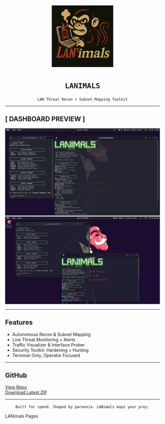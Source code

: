 <p align="center">
  <img src="https://raw.githubusercontent.com/GnomeMan4201/LANimals/main/assets/lanimals_logo.png" width="200"/>
</p>

<h1 align="center"><code>LANIMALS</code></h1>

<p align="center"><code>LAN Threat Recon + Subnet Mapping Toolkit</code></p>

---

## [ DASHBOARD PREVIEW ]

![LANimals Help](https://raw.githubusercontent.com/GnomeMan4201/LANimals/main/assets/sysinfo.png)  
![Network Map](https://raw.githubusercontent.com/GnomeMan4201/LANimals/main/assets/recon2.png)

---

## Features

-  Autonomous Recon & Subnet Mapping  
- Live Threat Monitoring + Alerts  
-  Traffic Visualizer & Interface Prober  
-  Security Toolkit: Hardening + Hunting  
-  Terminal-Only, Operator Focused  

---

## GitHub

[View Repo](https://github.com/GnomeMan4201/LANimals)  
[Download Latest ZIP](https://github.com/GnomeMan4201/LANimals/archive/refs/heads/main.zip)

---

<p align="center">
  <code>Built for speed. Shaped by paranoia. LANimals maps your prey.</code>
</p>
LANimals Pages
 
